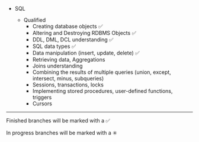 

- SQL 

    - Qualified 
        - Creating database objects :white_check_mark:
        - Altering and Destroying RDBMS Objects :white_check_mark:
        - DDL, DML, DCL understanding :white_check_mark:
        - SQL data types  :white_check_mark:
        - Data manipulation (insert, update, delete) :white_check_mark:
        - Retrieving data, Aggregations
        - Joins understanding
        - Combining the results of multiple queries (union, except, intersect, minus, subqueries)
        - Sessions, transactions, locks
        - Implementing stored procedures, user-defined functions, triggers
        - Cursors

------------------------------------------------------------------------
Finished branches will be marked with a :white_check_mark:

In progress branches will be marked with a :eight_spoked_asterisk:

